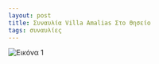 ```yaml
---
layout: post
title: Συναυλία Villa Amalias Στο Θησείο
tags: συναυλίες
---
```


![Εικόνα 1](https://chief.github.io/public/images/lives/01-06-2013.jpg)
